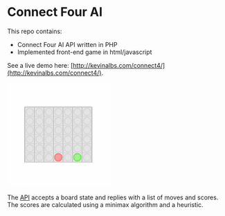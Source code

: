 # Connect Four AI #
This repo contains:
- Connect Four AI API written in PHP
- Implemented front-end game in html/javascript

See a live demo here: [http://kevinalbs.com/connect4/](http://kevinalbs.com/connect4/).

![Animation showing Connect 4 demo](./img/connect4-gameplay.gif)

The [API](http://kevinalbs.com/connect4/back-end/info.html) accepts a board state and replies with a list of moves and scores. The scores are calculated using a minimax algorithm and a heuristic.